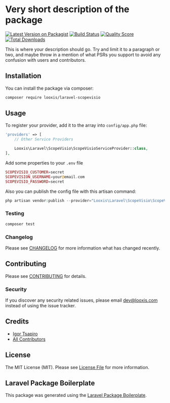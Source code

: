 # Very short description of the package

[![Latest Version on Packagist](https://img.shields.io/packagist/v/looxis/laravel-scopevisio.svg?style=flat-square)](https://packagist.org/packages/looxis/laravel-scopevisio)
[![Build Status](https://img.shields.io/travis/looxis/laravel-scopevisio/master.svg?style=flat-square)](https://travis-ci.org/looxis/laravel-scopevisio)
[![Quality Score](https://img.shields.io/scrutinizer/g/looxis/laravel-scopevisio.svg?style=flat-square)](https://scrutinizer-ci.com/g/looxis/laravel-scopevisio)
[![Total Downloads](https://img.shields.io/packagist/dt/looxis/laravel-scopevisio.svg?style=flat-square)](https://packagist.org/packages/looxis/laravel-scopevisio)

This is where your description should go. Try and limit it to a paragraph or two, and maybe throw in a mention of what PSRs you support to avoid any confusion with users and contributors.

## Installation

You can install the package via composer:

```bash
composer require looxis/laravel-scopevisio
```

## Usage

To register your provider, add it to the array into `config/app.php` file:
```php
'providers' => [
    // Other Service Providers

    Looxis\Laravel\ScopeVisio\ScopeVisioServiceProvider::class,
],
```

Add some properties to your `.env` file
```php
SCOPEVISIO_CUSTOMER=secret
SCOPEVISION_USERNAME=your@email.com
SCOPEVISIO_PASSWORD=secret
```

Also you can publish the config file with this artisan command:
``` php
php artisan vendor:publish --provider="Looxis\Laravel\ScopeVisio\ScopeVisioServiceProvider" --tag=config
```

### Testing

``` bash
composer test
```

### Changelog

Please see [CHANGELOG](CHANGELOG.md) for more information what has changed recently.

## Contributing

Please see [CONTRIBUTING](CONTRIBUTING.md) for details.

### Security

If you discover any security related issues, please email dev@looxis.com instead of using the issue tracker.

## Credits

- [Igor Tsapiro](https://github.com/looxis)
- [All Contributors](../../contributors)

## License

The MIT License (MIT). Please see [License File](LICENSE.md) for more information.

## Laravel Package Boilerplate

This package was generated using the [Laravel Package Boilerplate](https://laravelpackageboilerplate.com).